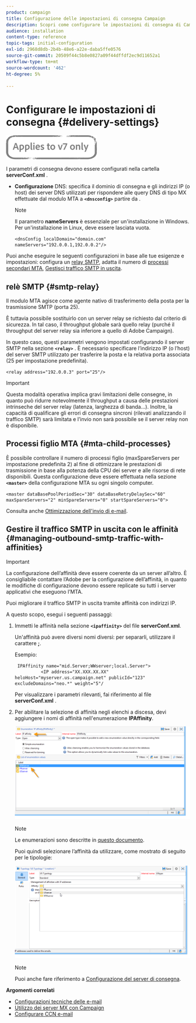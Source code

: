 ```yaml
---
product: campaign
title: Configurazione delle impostazioni di consegna Campaign
description: Scopri come configurare le impostazioni di consegna di Campaign
audience: installation
content-type: reference
topic-tags: initial-configuration
exl-id: 2968d8db-2b4b-48e6-a22e-daba5ffe0576
source-git-commit: 20509f44c5b8e0827a09f44dffdf2ec9d11652a1
workflow-type: tm+mt
source-wordcount: '462'
ht-degree: 5%

---
```


# Configurare le impostazioni di consegna {#delivery-settings}

![](../../assets/v7-only.svg)

I parametri di consegna devono essere configurati nella cartella **serverConf.xml** .

* **Configurazione** DNS: specifica il dominio di consegna e gli indirizzi IP (o host) dei server DNS utilizzati per rispondere alle query DNS di tipo MX effettuate dal modulo MTA a  **`<dnsconfig>`** partire da .

   >[!NOTE]
   >
   >Il parametro **nameServers** è essenziale per un&#39;installazione in Windows. Per un&#39;installazione in Linux, deve essere lasciata vuota.

   ```
   <dnsConfig localDomain="domain.com" nameServers="192.0.0.1,192.0.0.2"/>
   ```

Puoi anche eseguire le seguenti configurazioni in base alle tue esigenze e impostazioni: configura un [relay SMTP](#smtp-relay), adatta il numero di [processi secondari MTA](#mta-child-processes), [Gestisci traffico SMTP in uscita](#managing-outbound-smtp-traffic-with-affinities).

## relè SMTP {#smtp-relay}

Il modulo MTA agisce come agente nativo di trasferimento della posta per la trasmissione SMTP (porta 25).

È tuttavia possibile sostituirlo con un server relay se richiesto dal criterio di sicurezza. In tal caso, il throughput globale sarà quello relay (purché il throughput del server relay sia inferiore a quello di Adobe Campaign).

In questo caso, questi parametri vengono impostati configurando il server SMTP nella sezione **`<relay>`** . È necessario specificare l’indirizzo IP (o l’host) del server SMTP utilizzato per trasferire la posta e la relativa porta associata (25 per impostazione predefinita).

```
<relay address="192.0.0.3" port="25"/>
```

>[!IMPORTANT]
>
>Questa modalità operativa implica gravi limitazioni delle consegne, in quanto può ridurre notevolmente il throughput a causa delle prestazioni intrinseche del server relay (latenza, larghezza di banda...). Inoltre, la capacità di qualificare gli errori di consegna sincroni (rilevati analizzando il traffico SMTP) sarà limitata e l’invio non sarà possibile se il server relay non è disponibile.

## Processi figlio MTA {#mta-child-processes}

È possibile controllare il numero di processi figlio (maxSpareServers per impostazione predefinita 2) al fine di ottimizzare le prestazioni di trasmissione in base alla potenza della CPU dei server e alle risorse di rete disponibili. Questa configurazione deve essere effettuata nella sezione **`<master>`** della configurazione MTA su ogni singolo computer.

```
<master dataBasePoolPeriodSec="30" dataBaseRetryDelaySec="60" maxSpareServers="2" minSpareServers="0" startSpareServers="0">
```

Consulta anche [Ottimizzazione dell&#39;invio di e-mail](../../installation/using/email-deliverability.md#email-sending-optimization).

## Gestire il traffico SMTP in uscita con le affinità {#managing-outbound-smtp-traffic-with-affinities}

>[!IMPORTANT]
>
>La configurazione dell’affinità deve essere coerente da un server all’altro. È consigliabile contattare l’Adobe per la configurazione dell’affinità, in quanto le modifiche di configurazione devono essere replicate su tutti i server applicativi che eseguono l’MTA.

Puoi migliorare il traffico SMTP in uscita tramite affinità con indirizzi IP.

A questo scopo, esegui i seguenti passaggi:

1. Immetti le affinità nella sezione **`<ipaffinity>`** del file **serverConf.xml**.

   Un&#39;affinità può avere diversi nomi diversi: per separarli, utilizzare il carattere **;**.

   Esempio:

   ```
    IPAffinity name="mid.Server;WWserver;local.Server">
             <IP address="XX.XXX.XX.XX" heloHost="myserver.us.campaign.net" publicId="123" excludeDomains="neo.*" weight="5"/
   ```

   Per visualizzare i parametri rilevanti, fai riferimento al file **serverConf.xml** .

1. Per abilitare la selezione di affinità negli elenchi a discesa, devi aggiungere i nomi di affinità nell&#39;enumerazione **IPAffinity**.

   ![](assets/ipaffinity_enum.png)

   >[!NOTE]
   >
   >Le enumerazioni sono descritte in [questo documento](../../platform/using/managing-enumerations.md).

   Puoi quindi selezionare l’affinità da utilizzare, come mostrato di seguito per le tipologie:

   ![](assets/ipaffinity_typology.png)

   >[!NOTE]
   >
   >Puoi anche fare riferimento a [Configurazione del server di consegna](../../installation/using/email-deliverability.md#delivery-server-configuration).

**Argomenti correlati**
* [Configurazioni tecniche delle e-mail](email-deliverability.md)
* [Utilizzo dei server MX con Campaign](using-mx-servers.md)
* [Configurare CCN e-mail](email-archiving.md)
